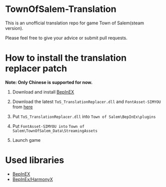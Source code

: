 # TownOfSalem-Translation
This is an unofficial translation repo for game Town of Salem(steam version).

Please feel free to give your advice or submit pull requests.

# How to install the translation replacer patch
**Note: Only Chinese is supported for now.**

1. Download and install [BepInEX](https://github.com/BepInEx/BepInEx/releases)

2. Download the latest `ToS_TranslationReplacer.dll` and `FontAsset-SIMYOU` from [here](https://github.com/ShingekiNoRex/TownOfSalem-Translation/releases)

3. Put `ToS_TranslationReplacer.dll` into `Town of Salem\BepInEx\plugins`

4. Put `FontAsset-SIMYOU into` `Town of Salem\TownOfSalem_Data\StreamingAssets`

5. Launch game

# Used libraries

- [BepInEX](https://github.com/BepInEx/BepInEx/)
- [BepInEx/HarmonyX](https://github.com/BepInEx/HarmonyX)
